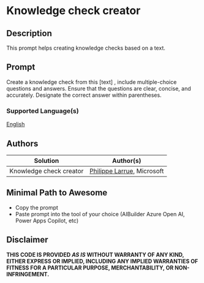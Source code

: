 # Knowledge check creator

## Description

This prompt helps creating knowledge checks based on a text.

## Prompt

Create a knowledge check from this [text] , include multiple-choice questions and answers. Ensure that the questions are clear, concise, and accurately. Designate the correct answer within parentheses.

### Supported Language(s)

[English](./en-us/prompt.md)

## Authors

Solution|Author(s)
--------|---------
Knowledge check creator | [Philippe Larrue](https://github.com/Phil-cmd), Microsoft

## Minimal Path to Awesome

* Copy the prompt
* Paste prompt into the tool of your choice (AIBuilder Azure Open AI, Power Apps Copilot, etc)

## Disclaimer

**THIS CODE IS PROVIDED *AS IS* WITHOUT WARRANTY OF ANY KIND, EITHER EXPRESS OR IMPLIED, INCLUDING ANY IMPLIED WARRANTIES OF FITNESS FOR A PARTICULAR PURPOSE, MERCHANTABILITY, OR NON-INFRINGEMENT.**

